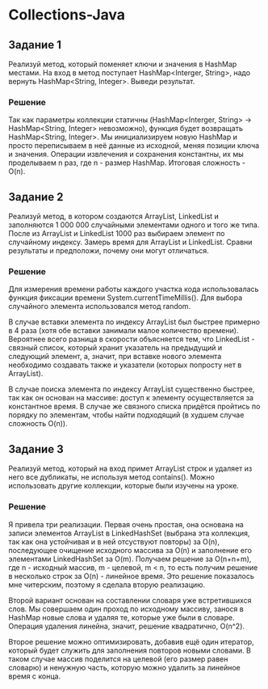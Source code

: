 # Collections-Java

## Задание 1
Реализуй метод, который поменяет ключи и значения в HashMap местами. На вход в метод поступает HashMap<Interger, String>, надо вернуть HashMap<String, Integer>. Выведи результат.

### Решение
Так как параметры коллекции статичны (HashMap<Interger, String> -> HashMap<String, Integer> невозможно), функция будет возвращать HashMap<String, Integer>. Мы инициализируем новую HashMap и просто переписываем в неё данные из исходной, меняя позиции ключа и значения. Операции извлечения и сохранения константны, их мы проделываем n раз, где n - размер HashMap. Итоговая сложность - O(n).

## Задание 2
Реализуй метод, в котором создаются ArrayList, LinkedList и заполняются 1 000 000 случайными элементами одного и того же типа. После из ArrayList и LinkedList 1000 раз выбираем элемент по случайному индексу. Замерь время для ArrayList и LinkedList. Сравни результаты и предположи, почему они могут отличаться.
### Решение
Для измерения времени работы каждого участка кода использовалась функция фиксации времени System.currentTimeMillis(). Для выбора случайного элемента использовался метод random.

В случае вставки элемента по индексу ArrayList был быстрее примерно в 4 раза (хотя обе вставки занимали малое количество времени). Вероятнее всего разница в скорости объясняется тем, что LinkedList - связный список, который хранит указатель на предыдущий и следующий элемент, а, значит, при вставке нового элемента необходимо создавать также и указатели (которых попросту нет в ArrayList).

В случае поиска элемента по индексу ArrayList существенно быстрее, так как он основан на массиве: доступ к элементу осуществляется за константное время. В случае же связного списка придётся пройтись по порядку по элементам, чтобы найти подходящий (в худшем случае сложность O(n)).

## Задание 3
Реализуй метод, который на вход примет ArrayList строк и удаляет из него все дубликаты, не используя метод contains(). Можно использовать другие коллекции, которые были изучены на уроке.
### Решение
Я привела три реализации. Первая очень простая, она основана на записи элементов ArrayList в LinkedHashSet (выбрана эта коллекция, так как она устойчивая и в ней отсуствуют повторы) за O(n), последующее очищение исходного массива за O(n) и заполнение его элементами LinkedHashSet за O(m). Получаем решение за O(n+n+m), где n - исходный массив, m - целевой, m < n, то есть получим решение в несколько строк за O(n) - линейное время. Это решение показалось мне читерским, поэтому я сделала вторую реализацию. 

Второй вариант основан на составлении словаря уже встретившихся слов. Мы совершаем один проход по исходному массиву, занося в HashMap новые слова и удаляя те, которые уже были в словаре. Операция удаления линейна, значит, решение квадратично, O(n^2).

Второе решение можно оптимизировать, добавив ещё один итератор, который будет служить для заполнения повторов новыми словами. В таком случае массив поделится на целевой (его размер равен словарю) и ненужную часть, которую можно удалить за линейное время с конца. 
